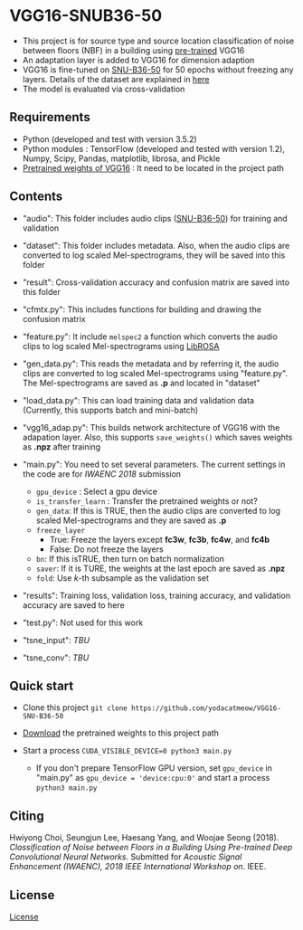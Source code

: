 # VGG16-SNUB36-50
- This project is for source type and source location classification of noise between floors (NBF) in a building using [pre-trained](https://www.cs.toronto.edu/~frossard/vgg16/vgg16_weights.npz) VGG16
- An adaptation layer is added to VGG16 for dimension adaption
- VGG16 is fine-tuned on [SNU-B36-50](https://github.com/yodacatmeow/SNU-B36-50) for 50 epochs without freezing any layers. Details of the dataset are explained in [here](https://github.com/yodacatmeow/SNU-B36-50)
- The model is evaluated via cross-validation





## Requirements

- Python (developed and test with version 3.5.2)
- Python modules : TensorFlow (developed and tested with version 1.2), Numpy, Scipy, Pandas, matplotlib, librosa, and Pickle
- [Pretrained weights of VGG16](https://www.cs.toronto.edu/~frossard/vgg16/vgg16_weights.npz) : It need to be located in the project path





## Contents

- "audio": This folder includes audio clips ([SNU-B36-50](https://github.com/yodacatmeow/SNU-B36-50)) for training and validation
- "dataset": This folder includes metadata. Also, when the audio clips are converted to log scaled Mel-spectrograms, they will be saved into this folder


- "result": Cross-validation accuracy and confusion matrix are saved into this folder
- "cfmtx.py": This includes functions for building  and drawing the confusion matrix
- "feature.py": It include ```melspec2``` a function which converts the audio clips to log scaled Mel-spectrograms using [LibROSA](https://librosa.github.io/librosa/)
- "gen_data.py": This reads the metadata and by referring it, the audio clips are converted to log scaled Mel-spectrograms using "feature.py".  The Mel-spectrograms are saved as **.p** and located in "dataset"
- "load_data.py": This can load training data and validation data (Currently, this supports batch and mini-batch)
- "vgg16_adap.py": This builds network architecture of VGG16 with the adapation layer. Also, this supports ```save_weights()``` which saves weights as **.npz** after training
- "main.py": You need to set several parameters. The current settings in the code are for *IWAENC 2018* submission
  - ```gpu_device``` : Select a gpu device
  - ``is_transfer_learn`` : Transfer the pretrained weights or not?
  - ```gen_data```: If this is TRUE, then the audio clips are converted to log scaled Mel-spectrograms and they are saved as **.p**
  - ```freeze_layer``` 
    - True: Freeze the layers except **fc3w**, **fc3b**, **fc4w**, and **fc4b**
    - False: Do not freeze the layers
  - ```bn```: If this isTRUE,  then turn on batch normalization
  - ```saver```: If it is TURE, the weights at the last epoch are saved as **.npz**
  - ```fold```: Use *k*-th subsample as the validation set
- "results": Training loss, validation loss, training accuracy, and validation accuracy are saved to here
- "test.py": Not used for this work
- "tsne_input": *TBU*
- "tsne_conv": *TBU*




## Quick start

- Clone this project ```git clone https://github.com/yodacatmeow/VGG16-SNU-B36-50```

- [Download](https://www.cs.toronto.edu/~frossard/vgg16/vgg16_weights.npz) the pretrained weights to this project path
- Start a process  ```CUDA_VISIBLE_DEVICE=0 python3 main.py``` 

  - If you don't prepare TensorFlow GPU version, set ```gpu_device``` in "main.py" as ```gpu_device = 'device:cpu:0'``` and start a process ```python3 main.py```




## Citing

Hwiyong Choi, Seungjun Lee, Haesang Yang, and Woojae Seong (2018). *Classification of Noise between Floors in a Building Using Pre-trained Deep Convolutional Neural Networks*.  Submitted for *Acoustic Signal Enhancement (IWAENC), 2018 IEEE International Workshop on*. IEEE.



## License

[License](https://github.com/yodacatmeow/VGG16_SNUB36-50/blob/master/LICENSE)
